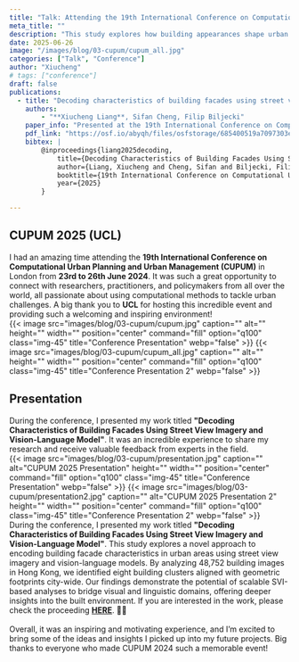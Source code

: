 ```yaml
---
title: "Talk: Attending the 19th International Conference on Computational Urban Planning and Urban Management"
meta_title: ""
description: "This study explores how building appearances shape urban perception, using machine learning and survey data to analyze human responses to over 250,000 building images from Singapore, San Francisco, and Amsterdam. Findings reveal how architectural styles influence streetscape perceptions, offering insights for architects and city planners."
date: 2025-06-26
image: "/images/blog/03-cupum/cupum_all.jpg"
categories: ["Talk", "Conference"]
author: "Xiucheng"
# tags: ["conference"]
draft: false
publications:
  - title: "Decoding characteristics of building facades using street view imagery and vision-language model"
    authors:
        - "**Xiucheng Liang**, Sifan Cheng, Filip Biljecki"
    paper_info: "Presented at the 19th International Conference on Computational Urban Planning and Urban Management, 2025"
    pdf_link: "https://osf.io/abyqh/files/osfstorage/685400519a7097303ec89a95"
    bibtex: |
        @inproceedings{liang2025decoding,
            title={Decoding Characteristics of Building Facades Using Street View Imagery and Vision-Language Model},
            author={Liang, Xiucheng and Cheng, Sifan and Biljecki, Filip},
            booktitle={19th International Conference on Computational Urban Planning and Urban Management},
            year={2025}
        }

---
```


## CUPUM 2025 (UCL)

<div class="text-xl leading-relaxed text-gray-800 dark:text-gray-200">
I had an amazing time attending the <strong>19th International Conference on Computational Urban Planning and Urban Management (CUPUM)</strong> in London from <strong>23rd to 26th June 2024</strong>. It was such a great opportunity to connect with researchers, practitioners, and policymakers from all over the world, all passionate about using computational methods to tackle urban challenges. A big thank you to <strong>UCL</strong> for hosting this incredible event and providing such a welcoming and inspiring environment!
</div>

<!-- ![](/images/blog/03-cupum/cupum.jpg)
![](/images/blog/03-cupum/cupum_all.jpg) -->
<!-- <div class="flex gap-4 justify-center">
  <img src="/images/blog/03-cupum/cupum.jpg" alt="CUPUM 2025" class="w-5/12 rounded">
  <img src="/images/blog/03-cupum/cupum_all.jpg" alt="CUPUM 2025 - Additional Image" class="w-5/12 rounded">
</div> -->

<div class="flex gap-4 justify-center flex-wrap">
{{< image src="images/blog/03-cupum/cupum.jpg" caption="" alt="" height="" width="" position="center" command="fill" option="q100" class="img-45" title="Conference Presentation"  webp="false" >}}
{{< image src="images/blog/03-cupum/cupum_all.jpg" caption="" alt="" height="" width="" position="center" command="fill" option="q100" class="img-45" title="Conference Presentation 2"  webp="false" >}}
</div>

## Presentation
<div class="text-xl leading-relaxed text-gray-800 dark:text-gray-200">
During the conference, I presented my work titled <strong>"Decoding Characteristics of Building Facades Using Street View Imagery and Vision-Language Model"</strong>. It was an incredible experience to share my research and receive valuable feedback from experts in the field.
</div>

<!-- ![](/images/blog/03-cupum/presentation.jpg)
![](/images/blog/03-cupum/presentation2.jpg) -->
<!-- <div class="flex gap-4 justify-center">
  <img src="/images/blog/03-cupum/presentation.jpg" alt="CUPUM 2025 - Presentation" class="w-5/12 rounded">
  <img src="/images/blog/03-cupum/presentation2.jpg" alt="CUPUM 2025 - Presentation2" class="w-5/12 rounded">
</div> -->

<div class="flex gap-4 justify-center flex-wrap">
{{< image src="images/blog/03-cupum/presentation.jpg" caption="" alt="CUPUM 2025 Presentation" height="" width="" position="center" command="fill" option="q100" class="img-45" title="Conference Presentation"  webp="false" >}}
{{< image src="images/blog/03-cupum/presentation2.jpg" caption="" alt="CUPUM 2025 Presentation 2" height="" width="" position="center" command="fill" option="q100" class="img-45" title="Conference Presentation 2"  webp="false" >}}
</div>

<div class="text-xl leading-relaxed text-gray-800 dark:text-gray-200">
During the conference, I presented my work titled <strong>"Decoding Characteristics of Building Facades Using Street View Imagery and Vision-Language Model"</strong>. This study explores a novel approach to encoding building facade characteristics in urban areas using street view imagery and vision-language models. By analyzing 48,752 building images in Hong Kong, we identified eight building clusters aligned with geometric footprints city-wide. Our findings demonstrate the potential of scalable SVI-based analyses to bridge visual and linguistic domains, offering deeper insights into the built environment. If you are interested in the work, please check the proceeding <a href="https://github.com/kunifujiwara/VoxCity?tab=readme-ov-file" target="_blank"><strong>HERE</strong></a>. 🙌🏻
</div>

</br>

<div class="text-xl leading-relaxed">
Overall, it was an inspiring and motivating experience, and I’m excited to bring some of the ideas and insights I picked up into my future projects. Big thanks to everyone who made CUPUM 2024 such a memorable event!
</div>

<!-- ![](/images/blog/03-cupum/examples.jpeg) -->
<!-- </div>
<div class="flex gap-4 justify-center">
  <img src="/images/blog/03-cupum/examples.jpeg" alt="CUPUM 2025 - Presentation" class="w-10/12">
</div> -->
